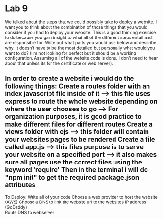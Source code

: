 # Lab 9

We talked about the steps that we could possibly take to deploy a website. 
I want you to think about the combination of those things that you would 
consider if you had to deploy your website. This is a good thinking exercise 
to do because you gain insight to what all of the different steps entail and 
are responsible for. Write out what parts you would use below and describe why. 
It doesn't have to be the most detailed but personally what would you want to do?
 (I'm not looking for perfect but it should be a working configuration. Assuming 
 all of the website code is done. I don't need to hear about that unless its for 
 the certificate or web server).

<!-- Answer Down Here -->

In order to create a website i would do the following things:
Create a routes folder with an index javascript file inside of it
--> this file uses express to route the whole website depending on where the user chooses to go
--> For organization purposes, it is good practice to make different files for different routes
Create a views folder with ejs
--> this folder will contain your websites pages to be rendered
Create a file called app.js
--> this files purpose is to serve your website on a specified port
--> it also makes sure all pages use the correct files using the keyword 'require'
Then in the terminal i will do "npm init" to get the required package.json attributes
-------------------------
To Deploy:
Write all of your code
Choose a web provider to host the website (AWS)
Choose a DNS to link the website url to the websites IP address (GoDaddy)\
Route DNS to webserver
